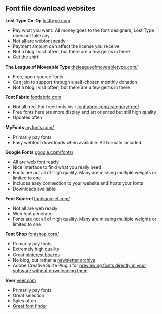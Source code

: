 Font file download websites
-------------------------

**Lost Type Co-Op**
[losttype.com](http://http://losttype.com)

* Pay what you want. All money goes to the font designers, Lost Type does not take any
* Not all are webfont ready
* Payment amount can affect the license you receive
* Not a blog I visit often, but there are a few gems in there
* [Get the shirt!](http://store.losttype.com/)


**The League of Moveable Type**
[theleagueofmoveabletype.com/](http://www.theleagueofmoveabletype.com/)

* Free, open-source fonts
* Can join to support through a self-chosen monthly donation
* Not a blog I visit often, but there are a few gems in there


**Font Fabric**
[fontfabric.com](http://www.fontfabric.com)

* Not all free. For free fonts visit [fontfabric.com/category/free/](http://fontfabric.com/category/free/)
* Free fonts here are more display and art oriented but still high quality
* Updates often


**MyFonts**
[myfonts.com/](http://www.myfonts.com/)

* Primarily pay fonts
* Easy webfont downloads when available. All formats included.


**Google Fonts**
[google.com/fonts/](http://www.google.com/fonts/)

* All are web font ready
* Nice interface to find what you really need
* Fonts are not all of high quality. Many are missing multiple weights or limited to one
* Includes easy connection to your website and hosts your fonts
* Downloads available


**Font Squirrel**
[fontsquirrel.com/](http://www.fontsquirrel.com/)

* Not all are web ready
* Web font generator
* Fonts are not all of high quality. Many are missing multiple weights or limited to one


**Font Shop**
[fontshop.com/](http://www.fontshop.com/)

* Primarily pay fonts
* Extremely high quality
* Great [pinterest boards](http://pinterest.com/fontshop/)
* No blog, but rather a [newsletter archive](http://www.fontshop.com/blog/newsletters/)
* Adobe Creative Suite Plugin for [previewing fonts directly in your software without downloading them](http://www.fontshop.com/plugin/)


**Veer**
[veer.com](http://www.veer.com/products/fonts/)

* Primarily pay fonts
* Great selection
* Sales often
* [Great font finder](http://www.veer.com/products/fonts/finder/)

